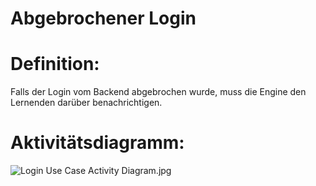 # Abgebrochener Login


# Definition:

Falls der Login vom Backend abgebrochen wurde, muss die Engine den Lernenden darüber benachrichtigen.

# Aktivitätsdiagramm:

![Login Use Case Activity Diagram.jpg](imageEngineLoginActivityDiagramm.jpg)
